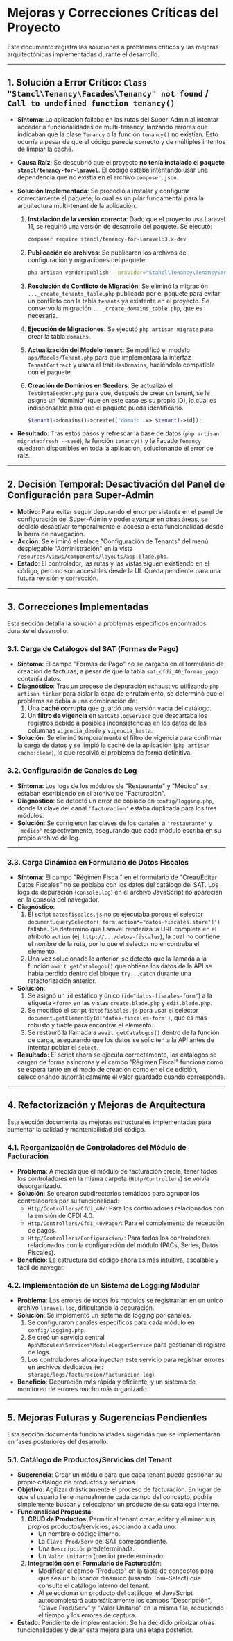 # Mejoras y Correcciones Críticas del Proyecto

Este documento registra las soluciones a problemas críticos y las mejoras arquitectónicas implementadas durante el desarrollo.

---

## 1. Solución a Error Crítico: `Class "Stancl\Tenancy\Facades\Tenancy" not found` / `Call to undefined function tenancy()`

*   **Síntoma**: La aplicación fallaba en las rutas del Super-Admin al intentar acceder a funcionalidades de multi-tenancy, lanzando errores que indicaban que la clase `Tenancy` o la función `tenancy()` no existían. Esto ocurría a pesar de que el código parecía correcto y de múltiples intentos de limpiar la caché.

*   **Causa Raíz**: Se descubrió que el proyecto **no tenía instalado el paquete `stancl/tenancy-for-laravel`**. El código estaba intentando usar una dependencia que no existía en el archivo `composer.json`.

*   **Solución Implementada**: Se procedió a instalar y configurar correctamente el paquete, lo cual es un pilar fundamental para la arquitectura multi-tenant de la aplicación.

    1.  **Instalación de la versión correcta**: Dado que el proyecto usa Laravel 11, se requirió una versión de desarrollo del paquete. Se ejecutó:
        ```bash
        composer require stancl/tenancy-for-laravel:3.x-dev
        ```

    2.  **Publicación de archivos**: Se publicaron los archivos de configuración y migraciones del paquete:
        ```bash
        php artisan vendor:publish --provider="Stancl\Tenancy\TenancyServiceProvider" --tag=migrations --tag=config
        ```

    3.  **Resolución de Conflicto de Migración**: Se eliminó la migración `..._create_tenants_table.php` publicada por el paquete para evitar un conflicto con la tabla `tenants` ya existente en el proyecto. Se conservó la migración `..._create_domains_table.php`, que es necesaria.

    4.  **Ejecución de Migraciones**: Se ejecutó `php artisan migrate` para crear la tabla `domains`.

    5.  **Actualización del Modelo `Tenant`**: Se modificó el modelo `app/Models/Tenant.php` para que implementara la interfaz `TenantContract` y usara el trait `HasDomains`, haciéndolo compatible con el paquete.

    6.  **Creación de Dominios en Seeders**: Se actualizó el `TestDataSeeder.php` para que, después de crear un tenant, se le asigne un "dominio" (que en este caso es su propio ID), lo cual es indispensable para que el paquete pueda identificarlo.
        ```php
        $tenant1->domains()->create(['domain' => $tenant1->id]);
        ```

*   **Resultado**: Tras estos pasos y refrescar la base de datos (`php artisan migrate:fresh --seed`), la función `tenancy()` y la Facade `Tenancy` quedaron disponibles en toda la aplicación, solucionando el error de raíz.

---

## 2. Decisión Temporal: Desactivación del Panel de Configuración para Super-Admin

*   **Motivo**: Para evitar seguir depurando el error persistente en el panel de configuración del Super-Admin y poder avanzar en otras áreas, se decidió desactivar temporalmente el acceso a esta funcionalidad desde la barra de navegación.
*   **Acción**: Se eliminó el enlace "Configuración de Tenants" del menú desplegable "Administración" en la vista `resources/views/components/layouts/app.blade.php`.
*   **Estado**: El controlador, las rutas y las vistas siguen existiendo en el código, pero no son accesibles desde la UI. Queda pendiente para una futura revisión y corrección.


---

## 3. Correcciones Implementadas

Esta sección detalla la solución a problemas específicos encontrados durante el desarrollo.

### 3.1. Carga de Catálogos del SAT (Formas de Pago)
*   **Síntoma**: El campo "Formas de Pago" no se cargaba en el formulario de creación de facturas, a pesar de que la tabla `sat_cfdi_40_formas_pago` contenía datos.
*   **Diagnóstico**: Tras un proceso de depuración exhaustivo utilizando `php artisan tinker` para aislar la capa de enrutamiento, se determinó que el problema se debía a una combinación de:
    1.  Una **caché corrupta** que guardó una versión vacía del catálogo.
    2.  Un **filtro de vigencia** en `SatCatalogService` que descartaba los registros debido a posibles inconsistencias en los datos de las columnas `vigencia_desde` y `vigencia_hasta`.
*   **Solución**: Se eliminó temporalmente el filtro de vigencia para confirmar la carga de datos y se limpió la caché de la aplicación (`php artisan cache:clear`), lo que resolvió el problema de forma definitiva.

### 3.2. Configuración de Canales de Log
*   **Síntoma**: Los logs de los módulos de "Restaurante" y "Médico" se estaban escribiendo en el archivo de "Facturación".
*   **Diagnóstico**: Se detectó un error de copiado en `config/logging.php`, donde la clave del canal `'facturacion'` estaba duplicada para los tres módulos.
*   **Solución**: Se corrigieron las claves de los canales a `'restaurante'` y `'medico'` respectivamente, asegurando que cada módulo escriba en su propio archivo de log.

---
### 3.3. Carga Dinámica en Formulario de Datos Fiscales
*   **Síntoma**: El campo "Régimen Fiscal" en el formulario de "Crear/Editar Datos Fiscales" no se poblaba con los datos del catálogo del SAT. Los logs de depuración (`console.log`) en el archivo JavaScript no aparecían en la consola del navegador.
*   **Diagnóstico**:
    1.  El script `datosfiscales.js` no se ejecutaba porque el selector `document.querySelector('form[action*="datos-fiscales.store"]')` fallaba. Se determinó que Laravel renderiza la URL completa en el atributo `action` (ej: `http://.../datos-fiscales`), la cual no contiene el nombre de la ruta, por lo que el selector no encontraba el elemento.
    2.  Una vez solucionado lo anterior, se detectó que la llamada a la función `await getCatalogos()` que obtiene los datos de la API se había perdido dentro del bloque `try...catch` durante una refactorización anterior.
*   **Solución**:
    1.  Se asignó un `id` estático y único (`id="datos-fiscales-form"`) a la etiqueta `<form>` en las vistas `create.blade.php` y `edit.blade.php`.
    2.  Se modificó el script `datosfiscales.js` para usar el selector `document.getElementById('datos-fiscales-form')`, que es más robusto y fiable para encontrar el elemento.
    3.  Se restauró la llamada a `await getCatalogos()` dentro de la función de carga, asegurando que los datos se soliciten a la API antes de intentar poblar el `select`.
*   **Resultado**: El script ahora se ejecuta correctamente, los catálogos se cargan de forma asíncrona y el campo "Régimen Fiscal" funciona como se espera tanto en el modo de creación como en el de edición, seleccionando automáticamente el valor guardado cuando corresponde.

---

## 4. Refactorización y Mejoras de Arquitectura

Esta sección documenta las mejoras estructurales implementadas para aumentar la calidad y mantenibilidad del código.

### 4.1. Reorganización de Controladores del Módulo de Facturación
*   **Problema**: A medida que el módulo de facturación crecía, tener todos los controladores en la misma carpeta (`Http/Controllers`) se volvía desorganizado.
*   **Solución**: Se crearon subdirectorios temáticos para agrupar los controladores por su funcionalidad:
    *   `Http/Controllers/Cfdi_40/`: Para los controladores relacionados con la emisión de CFDI 4.0.
    *   `Http/Controllers/Cfdi_40/Pago/`: Para el complemento de recepción de pagos.
    *   `Http/Controllers/Configuracion/`: Para todos los controladores relacionados con la configuración del módulo (PACs, Series, Datos Fiscales).
*   **Beneficio**: La estructura del código ahora es más intuitiva, escalable y fácil de navegar.

### 4.2. Implementación de un Sistema de Logging Modular
*   **Problema**: Los errores de todos los módulos se registrarían en un único archivo `laravel.log`, dificultando la depuración.
*   **Solución**: Se implementó un sistema de logging por canales.
    1.  Se configuraron canales específicos para cada módulo en `config/logging.php`.
    2.  Se creó un servicio central `App\Modules\Services\ModuleLoggerService` para gestionar el registro de logs.
    3.  Los controladores ahora inyectan este servicio para registrar errores en archivos dedicados (ej: `storage/logs/facturacion/facturacion.log`).
*   **Beneficio**: Depuración más rápida y eficiente, y un sistema de monitoreo de errores mucho más organizado.

---

## 5. Mejoras Futuras y Sugerencias Pendientes

Esta sección documenta funcionalidades sugeridas que se implementarán en fases posteriores del desarrollo.

### 5.1. Catálogo de Productos/Servicios del Tenant
*   **Sugerencia**: Crear un módulo para que cada tenant pueda gestionar su propio catálogo de productos y servicios.
*   **Objetivo**: Agilizar drásticamente el proceso de facturación. En lugar de que el usuario llene manualmente cada campo del concepto, podría simplemente buscar y seleccionar un producto de su catálogo interno.
*   **Funcionalidad Propuesta**:
    1.  **CRUD de Productos**: Permitir al tenant crear, editar y eliminar sus propios productos/servicios, asociando a cada uno:
        *   Un nombre o código interno.
        *   La `Clave Prod/Serv` del SAT correspondiente.
        *   Una `Descripción` predeterminada.
        *   Un `Valor Unitario` (precio) predeterminado.
    2.  **Integración con el Formulario de Facturación**:
        *   Modificar el campo "Producto" en la tabla de conceptos para que sea un buscador dinámico (usando Tom-Select) que consulte el catálogo interno del tenant.
        *   Al seleccionar un producto del catálogo, el JavaScript autocompletará automáticamente los campos "Descripción", "Clave Prod/Serv" y "Valor Unitario" en la misma fila, reduciendo el tiempo y los errores de captura.
*   **Estado**: Pendiente de implementación. Se ha decidido priorizar otras funcionalidades y dejar esta mejora para una etapa posterior.
